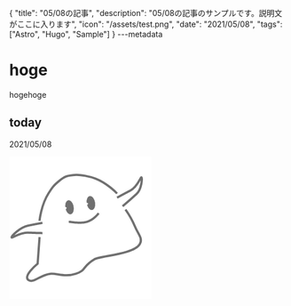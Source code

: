 {
  "title": "05/08の記事",
  "description": "05/08の記事のサンプルです。説明文がここに入ります",
  "icon": "/assets/test.png",
  "date": "2021/05/08",
  "tags": ["Astro", "Hugo", "Sample"]
}
---metadata

# hoge
hogehoge

## today
2021/05/08

![img](/assets/test.png)